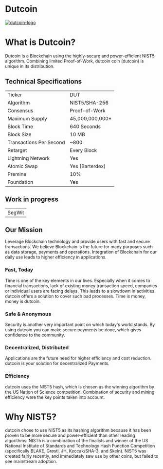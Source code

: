 # Dutcoin

<a href='https://postimages.org/' target='_blank'><img src='https://i.postimg.cc/sX1mYq2Q/dutcoin-logo.png' border='0' alt='dutcoin-logo'/></a>
 

# What is Dutcoin?
Dutcoin is a Blockchain using the highly-secure and power-efficient NIST5 algorithm. Combining limited Proof-of-Work, dutcoin coin (dutcoin) is unique in its distribution. 

<a name="specifications"></a>
## Technical Specifications
<table>
<tr> <td>Ticker</td><td>DUT</td></tr>
<tr> <td>Algorithm</td><td>NIST5/SHA-256</td></tr>
<tr> <td>Consensus</td><td>Proof-of-Work</td></tr>
<tr> <td>Maximum Supply</td><td>45,000,000,000* </td></tr>
<tr> <td>Block Time</td><td>640 Seconds</td></tr>
<tr> <td>Block Size</td><td>10 MB</td></tr>
<tr> <td>Transactions Per Second</td><td>~800</td></tr>
<tr> <td>Retarget</td><td>Every Block</td></tr>
<tr> <td>Lightning Network</td><td>Yes</td></tr>
<tr> <td>Atomic Swap</td><td>Yes (Barterdex)</td></tr>
<tr> <td>Premine</td><td>10%</td></tr>
<tr> <td>Foundation</td><td>Yes</td></tr>
</table>

## Work in progress
<table>
<tr> <td>SegWit</td></tr>
</table>




## Our Mission
Leverage Blockchain technology and provide users with fast and secure transactions.
We believe Blockchain is the future for many purposes such as data storage, payments and operations. Integration of Blockchain for our daily use leads to higher efficiency in applications.

### Fast, Today
Time is one of the key elements in our lives. Especially when it comes to financial transactions, lack of existing money transaction speed, companies or individual users are facing delays. This leads to a slowdown in activities. dutcoin offers a solution to cover such bad processes. Time is money, money is dutcoin.

### Safe & Anonymous
Security is another very important point on which today's world stands. By using dutcoin you can make secure payments be done, which gives confidence to the community.

### Decentralized, Distributed
Applications are the future need for higher efficiency and cost reduction. dutcoin is your solution for decentralized Payments.

### Efficiency
dutcoin uses the NIST5 hash, which is chosen as the winning algorithm by the US Nation of Science competition. Combination of security and mining efficiency were the key points taken into account.


# Why NIST5?
dutcoin chose to use NIST5 as its hashing algorithm because it has been proven to be more secure and power-efficient than other leading algorithms. NIST5 is a combination of the finalists and winner of the US National Institute of Standards and Technology Hash Function Competition (specifically BLAKE, Grøstl, JH, Keccak/SHA-3, and Skein). NIST5 was created fairly recently, and immediately saw use by other coins, but failed to see mainstream adoption.
